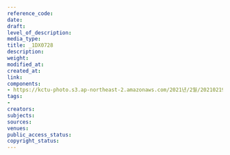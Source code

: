 ```yaml
---
reference_code: 
date: 
draft: 
level_of_description: 
media_type: 
title: _1DX0728
description: 
weight: 
modified_at: 
created_at: 
link: 
components:
- https://kctu-photo.s3.ap-northeast-2.amazonaws.com/2021년/2월/20210219_백기완+선생+발인.영결식.하관/송승현/_1DX0728.jpg
tags:
- 
creators: 
subjects: 
sources: 
venues: 
public_access_status: 
copyright_status: 
---
```


